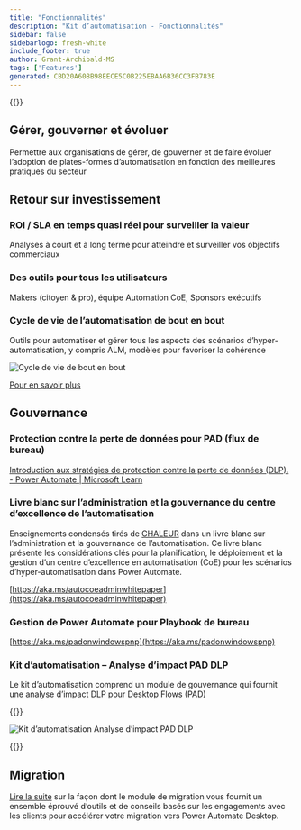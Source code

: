 ```yaml
---
title: "Fonctionnalités"
description: "Kit d’automatisation - Fonctionnalités"
sidebar: false
sidebarlogo: fresh-white
include_footer: true
author: Grant-Archibald-MS
tags: ['Features']
generated: CBD20A608B98EECE5C0B225EBAA6B36CC3FB783E
---
```


{{<toc>}}

## Gérer, gouverner et évoluer

Permettre aux organisations de gérer, de gouverner et de faire évoluer l’adoption de plates-formes d’automatisation en fonction des meilleures pratiques du secteur

## Retour sur investissement

### ROI / SLA en temps quasi réel pour surveiller la valeur

Analyses à court et à long terme pour atteindre et surveiller vos objectifs commerciaux

### Des outils pour tous les utilisateurs

Makers (citoyen & pro), équipe Automation CoE, Sponsors exécutifs

### Cycle de vie de l’automatisation de bout en bout

Outils pour automatiser et gérer tous les aspects des scénarios d’hyper-automatisation, y compris ALM, modèles pour favoriser la cohérence

![Cycle de vie de bout en bout](/images/illustrations/end-to-end.png)

[Pour en savoir plus](https://learn.microsoft.com/power-automate/guidance/automation-kit/overview/automation-coe-strategy#automation-lifecycle)

## Gouvernance

### Protection contre la perte de données pour PAD (flux de bureau)

[Introduction aux stratégies de protection contre la perte de données (DLP). - Power Automate | Microsoft Learn](https://learn.microsoft.com/power-automate/prevent-data-loss#data-loss-prevention-for-desktop-flows-preview)

### Livre blanc sur l’administration et la gouvernance du centre d’excellence de l’automatisation

Enseignements condensés tirés de [CHALEUR](https://learn.microsoft.com/power-platform/guidance/automation-coe/heat) dans un livre blanc sur l’administration et la gouvernance de l’automatisation. Ce livre blanc présente les considérations clés pour la planification, le déploiement et la gestion d’un centre d’excellence en automatisation (CoE) pour les scénarios d’hyper-automatisation dans Power Automate. 

[https://aka.ms/autocoeadminwhitepaper](https://aka.ms/autocoeadminwhitepaper)

### Gestion de Power Automate pour Playbook de bureau

[https://aka.ms/padonwindowspnp](https://aka.ms/padonwindowspnp)

### Kit d’automatisation – Analyse d’impact PAD DLP

Le kit d’automatisation comprend un module de gouvernance qui fournit une analyse d’impact DLP pour Desktop Flows (PAD)

{{<border>}}

![Kit d’automatisation Analyse d’impact PAD DLP](/images/pad-dlp-impact.png)

{{</border>}}




## Migration

[Lire la suite](/fr/migration) sur la façon dont le module de migration vous fournit un ensemble éprouvé d’outils et de conseils basés sur les engagements avec les clients pour accélérer votre migration vers Power Automate Desktop.
